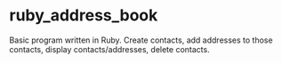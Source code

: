 ruby_address_book
=================
Basic program written in Ruby. Create contacts, add addresses to those contacts, display contacts/addresses, delete contacts.
